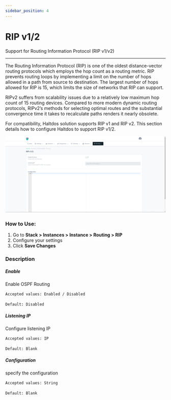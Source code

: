 ```yaml
---
sidebar_position: 4
---
```


# RIP v1/2

Support for Routing Information Protocol (RIP v1/v2)

---

The Routing Information Protocol (RIP) is one of the oldest distance-vector routing protocols which employs the hop count as a routing metric. RIP prevents routing loops by implementing a limit on the number of hops allowed in a path from source to destination. The largest number of hops allowed for RIP is 15, which limits the size of networks that RIP can support.

RIPv2 suffers from scalability issues due to a relatively low maximum hop count of 15 routing devices. Compared to more modern dynamic routing protocols, RIPv2’s methods for selecting optimal routes and the substantial convergence time it takes to recalculate paths renders it nearly obsolete.

For compatibility, Haltdos solution supports RIP v1 and RIP v2. This section details how to configure Haltdos to support RIP v1/2.

![rip](/img/platform/v8/docs/rip.png)

### How to Use:

1. Go to **Stack > Instances > Instance > Routing > RIP**
2. Configure your settings
3. Click **Save Changes**

### Description

##### Enable

Enable OSPF Routing

    Accepted values: Enabled / Disabled

    Default: Disabled 

##### Listening IP	

Configure listening IP

    Accepted values: IP

    Default: Blank 

##### Configuration

specify the configuration

    Accepted values: String

    Default: Blank 
